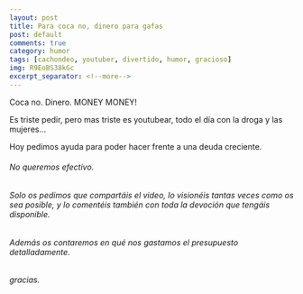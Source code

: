 ```yaml
---
layout: post
title: Para coca no, dinero para gafas
post: default
comments: true
category: humor
tags: [cachondeo, youtuber, divertido, humor, gracioso]
img: R9EoBS38kGc
excerpt_separator: <!--more-->
---
```


Coca no. Dinero. MONEY MONEY!

Es triste pedir, pero mas triste es youtubear, todo el día con la droga y las mujeres...

Hoy pedimos ayuda para poder hacer frente a una deuda creciente.

<!--more-->

###### No queremos efectivo.

###### Solo os pedimos que compartáis el video, lo visionéis tantas veces como os sea posible, y lo comentéis también con toda la devoción que tengáis disponible.

###### Además os contaremos en qué nos gastamos el presupuesto detalladamente.

###### gracias.


